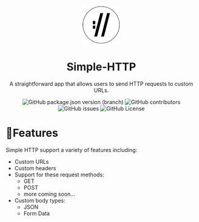 <div align="center">
  <img src="https://github.com/Superior126/Simple-HTTP/blob/main/src/assets/logo.png" alt="Logo" style="width: 100px;">
</div>
<h1 align="center">Simple-HTTP</h1>
<p align="center">A straightforward app that allows users to send HTTP requests to custom URLs.</p>
<div align="center">
  <img alt="GitHub package.json version (branch)" src="https://img.shields.io/github/package-json/v/Superior126/Simple-HTTP/master?style=for-the-badge&label=version">
  <img alt="GitHub contributors" src="https://img.shields.io/github/contributors/Superior126/Simple-HTTP?style=for-the-badge">
  <img alt="GitHub issues" src="https://img.shields.io/github/issues/superior126/Simple-HTTP?style=for-the-badge">
  <img alt="GitHub License" src="https://img.shields.io/github/license/superior126/Simple-HTTP?style=for-the-badge">
</div>

# 📃Features
Simple HTTP support a variety of features including: 

 - Custom URLs
 - Custom headers
 - Support for these request methods:
     - GET
     - POST
     - more coming soon...
  - Custom body types:
      - JSON
      - Form Data
